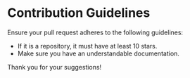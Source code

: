 # Contribution Guidelines

Ensure your pull request adheres to the following guidelines:

- If it is a repository, it must have at least 10 stars.
- Make sure you have an understandable documentation.

Thank you for your suggestions!
